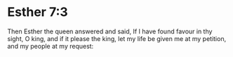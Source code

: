# Esther 7:3

Then Esther the queen answered and said, If I have found favour in thy sight, O king, and if it please the king, let my life be given me at my petition, and my people at my request: